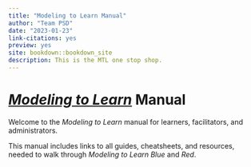 ```yaml
---
title: "Modeling to Learn Manual"
author: "Team PSD"
date: "2023-01-23"
link-citations: yes
preview: yes
site: bookdown::bookdown_site
description: This is the MTL one stop shop.
---
```


# [*Modeling to Learn*](https://mtl.how/manual) Manual

Welcome to the *Modeling to Learn* manual for learners, facilitators, and administrators.

This manual includes links to all guides, cheatsheets, and resources, needed to walk through *Modeling to Learn Blue* and *Red*.
